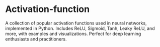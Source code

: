 # Activation-function
 A collection of popular activation functions used in neural networks, implemented in Python. Includes ReLU, Sigmoid, Tanh, Leaky ReLU, and more, with examples and visualizations. Perfect for deep learning enthusiasts and practitioners.

